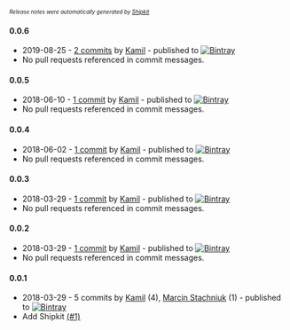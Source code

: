 <sup><sup>*Release notes were automatically generated by [Shipkit](http://shipkit.org/)*</sup></sup>

#### 0.0.6
 - 2019-08-25 - [2 commits](https://github.com/eximius313/bir1-api/compare/v0.0.5...v0.0.6) by [Kamil](https://github.com/eximius313) - published to [![Bintray](https://img.shields.io/badge/Bintray-0.0.6-green.svg)](https://bintray.com/eximius313/bir1-api/maven/0.0.6)
 - No pull requests referenced in commit messages.

#### 0.0.5
 - 2018-06-10 - [1 commit](https://github.com/eximius313/bir1-api/compare/v0.0.4...v0.0.5) by [Kamil](https://github.com/eximius313) - published to [![Bintray](https://img.shields.io/badge/Bintray-0.0.5-green.svg)](https://bintray.com/eximius313/bir1-api/maven/0.0.5)
 - No pull requests referenced in commit messages.

#### 0.0.4
 - 2018-06-02 - [1 commit](https://github.com/eximius313/bir1-api/compare/v0.0.3...v0.0.4) by [Kamil](https://github.com/eximius313) - published to [![Bintray](https://img.shields.io/badge/Bintray-0.0.4-green.svg)](https://bintray.com/eximius313/bir1-api/maven/0.0.4)
 - No pull requests referenced in commit messages.

#### 0.0.3
 - 2018-03-29 - [1 commit](https://github.com/eximius313/bir1-api/compare/v0.0.2...v0.0.3) by [Kamil](https://github.com/eximius313) - published to [![Bintray](https://img.shields.io/badge/Bintray-0.0.3-green.svg)](https://bintray.com/eximius313/bir1-api/maven/0.0.3)
 - No pull requests referenced in commit messages.

#### 0.0.2
 - 2018-03-29 - [1 commit](https://github.com/eximius313/bir1-api/compare/v0.0.1...v0.0.2) by [Kamil](https://github.com/eximius313) - published to [![Bintray](https://img.shields.io/badge/Bintray-0.0.2-green.svg)](https://bintray.com/eximius313/bir1-api/maven/0.0.2)
 - No pull requests referenced in commit messages.

#### 0.0.1
 - 2018-03-29 - 5 commits by [Kamil](https://github.com/eximius313) (4), [Marcin Stachniuk](https://github.com/mstachniuk) (1) - published to [![Bintray](https://img.shields.io/badge/Bintray-0.0.1-green.svg)](https://bintray.com/eximius313/bir1-api/maven/0.0.1)
 - Add Shipkit [(#1)](https://github.com/eximius313/bir1-api/pull/1)

